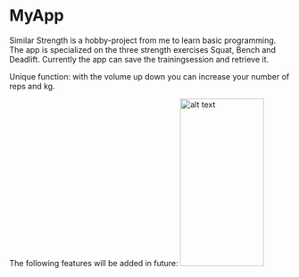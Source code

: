 # MyApp

Similar Strength is a hobby-project from me to learn basic programming.
The app is specialized on the three strength exercises Squat, Bench and Deadlift. Currently the app
can save the trainingsession and retrieve it.

Unique function: with the volume up down you can increase your number of reps and kg.

The following features will be added in future:
 <img src="https://github.com/SaschaCoffee/benchsquatdl/assets/42777981/d22efbc2-6f1b-4b02-9405-93d46930dbe1" alt="alt text" width="150" height="300">




